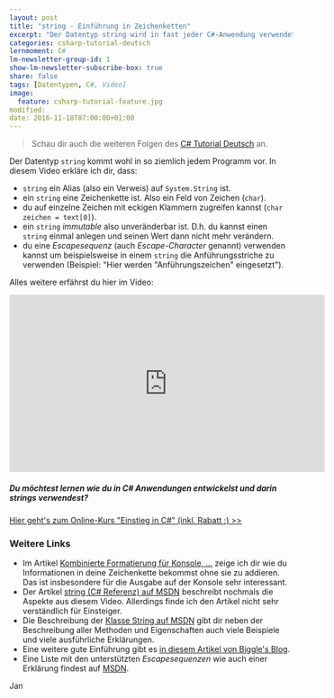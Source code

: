 ```yaml
---
layout: post
title: "string - Einführung in Zeichenketten"
excerpt: "Der Datentyp string wird in fast jeder C#-Anwendung verwendet. Hier erfährst du die Grundlagen!"
categories: csharp-tutorial-deutsch
lernmoment: C#
lm-newsletter-group-id: 1
show-lm-newsletter-subscribe-box: true
share: false
tags: [Datentypen, C#, Video]
image:
  feature: csharp-tutorial-feature.jpg
modified:
date: 2016-11-18T07:00:00+01:00
---
```


> Schau dir auch die weiteren Folgen des [C# Tutorial Deutsch](/csharp-tutorial-deutsch/) an.

Der Datentyp `string` kommt wohl in so ziemlich jedem Programm vor. In diesem Video erkläre ich dir, dass:

 - `string` ein Alias (also ein Verweis) auf `System.String` ist.
 - ein `string` eine Zeichenkette ist. Also ein Feld von Zeichen (`char`).
 - du auf einzelne Zeichen mit eckigen Klammern zugreifen kannst (`char zeichen = text[0]`).
 - ein `string` *immutable* also unveränderbar ist. D.h. du kannst einen `string` einmal anlegen und seinen Wert dann nicht mehr verändern.
 - du eine *Escapesequenz* (auch *Escape-Character* genannt) verwenden kannst um beispielsweise in einem `string` die Anführungsstriche zu verwenden (Beispiel: "Hier werden \"Anführungszeichen\" eingesetzt").  

Alles weitere erfährst du hier im Video:

<iframe width="560" height="315" src="https://www.youtube-nocookie.com/embed/HbZTrkIE9Io" frameborder="0" allow="encrypted-media" allowfullscreen></iframe>

<div class="subscribe-notice">
<h5>Du möchtest lernen wie du in C# Anwendungen entwickelst und darin strings verwendest?</h5>
<a markdown="0" href="https://www.udemy.com/course/einstieg-in-csharp-software-programmieren-wie-ein-profi/?couponCode=UCSK_O150_LM-ALL" class="notice-button">Hier geht's zum Online-Kurs "Einstieg in C#" (inkl. Rabatt ;) >></a>
</div>

### Weitere Links

 - Im Artikel [Kombinierte Formatierung für Konsole, ...](/csharp-programmieren/kombinierte-formatierung-fuer-konsole-datei/) zeige ich dir wie du Informationen in deine Zeichenkette bekommst ohne sie zu addieren. Das ist insbesondere für die Ausgabe auf der Konsole sehr interessant.
 - Der Artikel [string (C# Referenz) auf MSDN](https://msdn.microsoft.com/de-de/library/362314fe.aspx) beschreibt nochmals die Aspekte aus diesem Video. Allerdings finde ich den Artikel nicht sehr verständlich für Einsteiger.
 - Die Beschreibung der [Klasse String auf MSDN](https://msdn.microsoft.com/de-de/library/system.string(v=vs.110).aspx) gibt dir neben der Beschreibung aller Methoden und Eigenschaften auch viele Beispiele und viele ausführliche Erklärungen.
 - Eine weitere gute Einführung gibt es [in diesem Artikel von Biggle's Blog](http://www.biggle.de/blog/c-4-0-grundlagen-string-texthandling).
 - Eine Liste mit den unterstützten *Escapesequenzen* wie auch einer Erklärung findest auf [MSDN](https://msdn.microsoft.com/de-de/library/h21280bw.aspx). 

Jan
